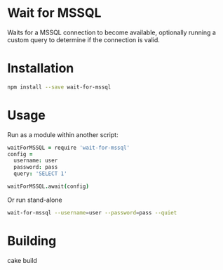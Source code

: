 
Wait for MSSQL
===========

Waits for a MSSQL connection to become available, optionally running
a custom query to determine if the connection is valid.

Installation
============

```bash
npm install --save wait-for-mssql
```

Usage
=====

Run as a module within another script:

```coffeescript
waitForMSSQL = require 'wait-for-mssql'
config =
  username: user
  password: pass
  query: 'SELECT 1'

waitForMSSQL.await(config)
```
      

Or run stand-alone

```bash
wait-for-mssql --username=user --password=pass --quiet
```

Building
============

cake build

